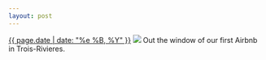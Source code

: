 ```yaml
---
layout: post
---
```


<p>
  <time><a href="/479">{{ page.date | date: "%e %B, %Y" }}</a></time>
  <a href="/479"><img src="{{ site.assets_url }}/479.jpg"/></a>
  <span>Out the window of our first Airbnb in Trois-Rivieres.</span>
</p>
